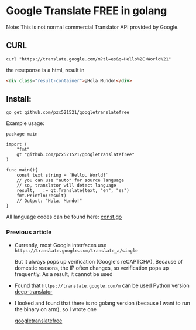 # Google Translate FREE in golang
Note: This is not normal commercial Translator API provided by Google.


## CURL
```curl
curl "https://translate.google.com/m?tl=es&q=Hello%2C+World%21"
```
the reseponse is a html, result in 
```html
<div class="result-container">¡Hola Mundo!</div>
```
## Install:
```
go get github.com/pzx521521/googletranslatefree
```


Example usage:
```
package main

import (
    "fmt"
    gt "github.com/pzx521521/googletranslatefree"
)

func main(){
    const text string = `Hello, World!`
    // you can use "auto" for source language
    // so, translator will detect language
    result, _ := gt.Translate(text, "en", "es")
    fmt.Println(result)
    // Output: "Hola, Mundo!"
}
```
All language codes can be found here: 
[const.go](https://github.com/pzx521521/googletranslatefree/blob/main/const.go)


### Previous article
+ Currently, most Google interfaces use `https://translate.google.com/translate_a/single`

    But it always pops up verification (Google's reCAPTCHA),
    Because of domestic reasons, the IP often changes, so verification pops up frequently. As a result, it cannot be used

+ Found that `https://translate.google.com/m` can be used
    Python version [deep-translator](https://github.com/nidhaloff/deep-translator)

+ I looked and found that there is no golang version (because I want to run the binary on arm), so I wrote one
  
    [googletranslatefree](https://github.com/pzx521521/googletranslatefree)
